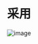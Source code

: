 # 采用
![image](https://raw.githubusercontent.com/youxin11544/Zxing-Scan-Anim/master/2017-04-01_14_15_52.mp4_1491027949.gif)
